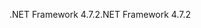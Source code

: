 <span data-ttu-id="f094c-101">.NET Framework 4.7.2</span><span class="sxs-lookup"><span data-stu-id="f094c-101">.NET Framework 4.7.2</span></span>
